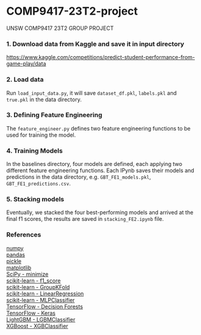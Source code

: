 # COMP9417-23T2-project
UNSW COMP9417 23T2 GROUP PROJECT
### 1. Download data from Kaggle and save it in input directory
https://www.kaggle.com/competitions/predict-student-performance-from-game-play/data  
### 2. Load data
Run `load_input_data.py`, it will save `dataset_df.pkl`, `labels.pkl` and `true.pkl` in the data directory.
### 3. Defining Feature Engineering
The `feature_engineer.py` defines two feature engineering functions to be used for training the model.
### 4. Training Models
In the baselines directory, four models are defined, each applying two different feature engineering functions. Each IPynb saves their models and predictions in the data directory, e.g. `GBT_FE1_models.pkl`, `GBT_FE1_predictions.csv`.
### 5. Stacking models
Eventually, we stacked the four best-performing models and arrived at the final f1 scores, the results are saved in `stacking_FE2.ipynb` file.
### References
[numpy](https://numpy.org/)  
[pandas](https://pandas.pydata.org/)  
[pickle](https://docs.python.org/3/library/pickle.html)  
[matplotlib](https://matplotlib.org/3.5.3/api/_as_gen/matplotlib.pyplot.html)  
[SciPy - minimize](https://docs.scipy.org/doc/scipy/reference/generated/scipy.optimize.minimize.html)  
[scikit-learn - f1_score](http://scikit-learn.org/stable/modules/generated/sklearn.metrics.f1_score.html)  
[scikit-learn - GroupKFold](http://scikit-learn.org/stable/modules/generated/sklearn.model_selection.GroupKFold.html)  
[scikit-learn - LinearRegression](http://scikit-learn.org/stable/modules/generated/sklearn.linear_model.LinearRegression.html)  
[scikit-learn - MLPClassifier](http://scikit-learn.org/stable/modules/generated/sklearn.neural_network.MLPClassifier.html)  
[TensorFlow - Decision Forests](https://www.tensorflow.org/decision_forests)  
[TensorFlow - Keras](https://keras.io/)    
[LightGBM - LGBMClassifier](https://lightgbm.readthedocs.io/en/latest/pythonapi/lightgbm.LGBMClassifier.html)  
[XGBoost - XGBClassifier](https://xgboost.readthedocs.io/)  
